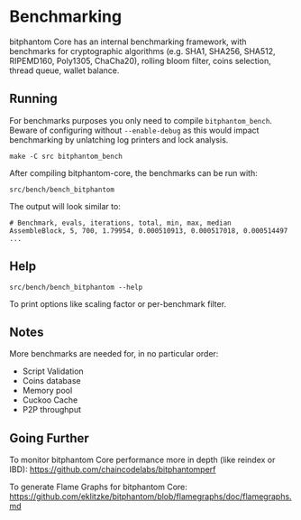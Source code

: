 Benchmarking
============

bitphantom Core has an internal benchmarking framework, with benchmarks
for cryptographic algorithms (e.g. SHA1, SHA256, SHA512, RIPEMD160, Poly1305, ChaCha20), rolling bloom filter, coins selection,
thread queue, wallet balance.

Running
---------------------

For benchmarks purposes you only need to compile `bitphantom_bench`. Beware of configuring without `--enable-debug` as this would impact
benchmarking by unlatching log printers and lock analysis.

    make -C src bitphantom_bench

After compiling bitphantom-core, the benchmarks can be run with:

    src/bench/bench_bitphantom

The output will look similar to:
```
# Benchmark, evals, iterations, total, min, max, median
AssembleBlock, 5, 700, 1.79954, 0.000510913, 0.000517018, 0.000514497
...
```

Help
---------------------

    src/bench/bench_bitphantom --help

To print options like scaling factor or per-benchmark filter.

Notes
---------------------
More benchmarks are needed for, in no particular order:
- Script Validation
- Coins database
- Memory pool
- Cuckoo Cache
- P2P throughput

Going Further
--------------------

To monitor bitphantom Core performance more in depth (like reindex or IBD): https://github.com/chaincodelabs/bitphantomperf

To generate Flame Graphs for bitphantom Core: https://github.com/eklitzke/bitphantom/blob/flamegraphs/doc/flamegraphs.md
